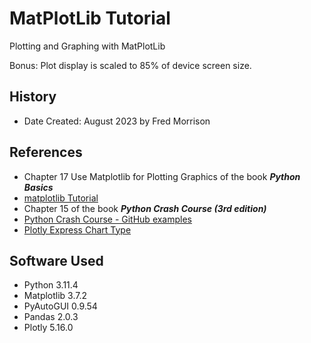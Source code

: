 # MatPlotLib Tutorial
Plotting and Graphing with MatPlotLib

Bonus: Plot display is scaled to 85% of device screen size.
## History
* Date Created: August 2023 by Fred Morrison
## References
* Chapter 17 Use Matplotlib for Plotting Graphics of the book ___Python Basics___
* [matplotlib Tutorial](https://matplotlib.org/stable/tutorials/index.html)
* Chapter 15 of the book ___Python Crash Course (3rd edition)___
* [Python Crash Course - GitHub examples](https://github.com/ehmatthes/pcc_3e)
* [Plotly Express Chart Type](https://plotly.com/python/plotly-express/)
## Software Used
* Python 3.11.4
* Matplotlib 3.7.2
* PyAutoGUI 0.9.54
* Pandas 2.0.3
* Plotly 5.16.0
